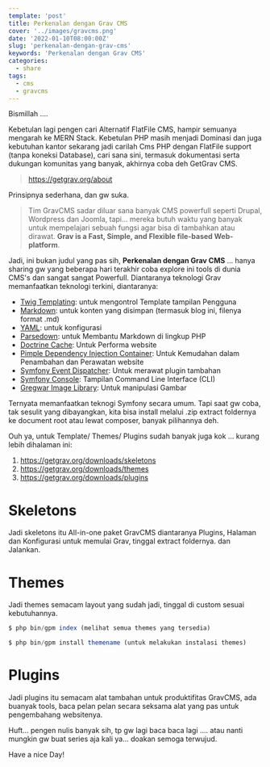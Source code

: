 ```yaml
---
template: 'post'
title: Perkenalan dengan Grav CMS
cover: '../images/gravcms.png'
date: '2022-01-10T08:00:00Z'
slug: 'perkenalan-dengan-grav-cms'
keywords: 'Perkenalan dengan Grav CMS'
categories:
  - share
tags:
  - cms
  - gravcms
---
```


Bismillah ....

Kebetulan lagi pengen cari Alternatif FlatFile CMS, hampir semuanya mengarah ke MERN Stack. Kebetulan PHP masih menjadi Dominasi dan juga kebutuhan kantor sekarang jadi carilah Cms PHP dengan FlatFile support (tanpa koneksi Database), cari sana sini, termasuk dokumentasi serta dukungan komunitas yang banyak, akhirnya coba deh GetGrav CMS.

> https://getgrav.org/about

Prinsipnya sederhana, dan gw suka.

> Tim GravCMS sadar diluar sana banyak CMS powerfull seperti Drupal, Wordpress dan Joomla, tapi... mereka butuh waktu yang banyak untuk mempelajari sebuah fungsi agar bisa di tambahkan atau dirawat. **Grav is a Fast, Simple, and Flexible file-based Web-platform**.

Jadi, ini bukan judul yang pas sih, **Perkenalan dengan Grav CMS** ... hanya sharing gw yang beberapa hari terakhir coba explore ini tools di dunia CMS's dan sangat sangat Powerfull. Diantaranya teknologi Grav memanfaatkan teknologi terkini, diantaranya:

- [Twig Templating](https://twig.symfony.com/): untuk mengontrol Template tampilan Pengguna
- [Markdown](https://en.wikipedia.org/wiki/Markdown): untuk konten yang disimpan (termasuk blog ini, filenya format .md)
- [YAML](https://yaml.org/): untuk konfigurasi
- [Parsedown](https://parsedown.org/): untuk Membantu Markdown di lingkup PHP
- [Doctrine Cache](https://www.doctrine-project.org/projects/doctrine-orm/en/2.6/reference/caching.html): Untuk Performa website
- [Pimple Dependency Injection Container](https://pimple.symfony.com/): Untuk Kemudahan dalam Penambahan dan Perawatan website
- [Symfony Event Dispatcher](https://symfony.com/doc/current/components/event_dispatcher.html): Untuk merawat plugin tambahan
- [Symfony Console](https://symfony.com/doc/current/components/console.html): Tampilan Command Line Interface (CLI)
- [Gregwar Image Library](https://github.com/Gregwar/Image): Untuk manipulasi Gambar

Ternyata memanfaatkan teknogi Symfony secara umum. Tapi saat gw coba, tak sesulit yang dibayangkan, kita bisa install melalui .zip extract foldernya ke document root atau lewat composer, banyak pilihannya deh.

Ouh ya, untuk Template/ Themes/ Plugins sudah banyak juga kok ... kurang lebih dihalaman ini:

1. https://getgrav.org/downloads/skeletons
2. https://getgrav.org/downloads/themes
3. https://getgrav.org/downloads/plugins


# Skeletons

Jadi skeletons itu All-in-one paket GravCMS diantaranya Plugins, Halaman dan Konfigurasi untuk memulai Grav, tinggal extract foldernya. dan Jalankan.

# Themes

Jadi themes semacam layout yang sudah jadi, tinggal di custom sesuai kebutuhannya.

```javascript
$ php bin/gpm index (melihat semua themes yang tersedia)

$ php bin/gpm install themename (untuk melakukan instalasi themes)
```

# Plugins 

Jadi plugins itu semacam alat tambahan untuk produktifitas GravCMS, ada buanyak tools, baca pelan pelan secara seksama alat yang pas untuk pengembahang websitenya.


Huft... pengen nulis banyak sih, tp gw lagi baca baca lagi .... atau nanti mungkin gw buat series aja kali ya...  doakan semoga terwujud.


Have a nice Day!
